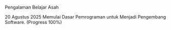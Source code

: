 Pengalaman Belajar Asah

20 Agustus 2025
Memulai Dasar Pemrograman untuk Menjadi Pengembang Software. (Progress 100%)

